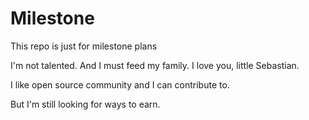Milestone
=========

This repo is just for milestone plans

I'm not talented. And I must feed my family. I love you, little Sebastian.


I like open source community and I can contribute to.


But I'm still looking for ways to earn.
